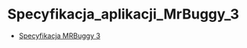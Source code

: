 # Specyfikacja_aplikacji_MrBuggy_3
* [Specyfikacja MRBuggy 3](https://dochub.com/rafa-matusik89/xP5LzojKaZZyB8DV7ZDlO3/raport-pdf)
